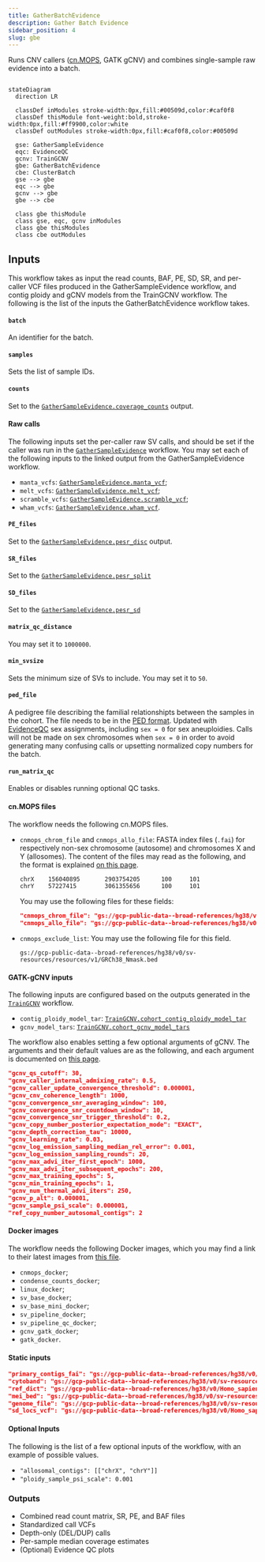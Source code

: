 ```yaml
---
title: GatherBatchEvidence
description: Gather Batch Evidence
sidebar_position: 4
slug: gbe
---
```


Runs CNV callers ([cn.MOPS](https://academic.oup.com/nar/article/40/9/e69/1136601), GATK gCNV) 
and combines single-sample raw evidence into a batch.


```mermaid

stateDiagram
  direction LR
  
  classDef inModules stroke-width:0px,fill:#00509d,color:#caf0f8
  classDef thisModule font-weight:bold,stroke-width:0px,fill:#ff9900,color:white
  classDef outModules stroke-width:0px,fill:#caf0f8,color:#00509d

  gse: GatherSampleEvidence
  eqc: EvidenceQC
  gcnv: TrainGCNV
  gbe: GatherBatchEvidence
  cbe: ClusterBatch
  gse --> gbe
  eqc --> gbe
  gcnv --> gbe
  gbe --> cbe
  
  class gbe thisModule
  class gse, eqc, gcnv inModules
  class gbe thisModules
  class cbe outModules
```

## Inputs
This workflow takes as input the read counts, BAF, PE, SD, SR, and per-caller VCF files 
produced in the GatherSampleEvidence workflow, and contig ploidy and gCNV models from 
the TrainGCNV workflow.
The following is the list of the inputs the GatherBatchEvidence workflow takes.


#### `batch`
An identifier for the batch.


#### `samples`
Sets the list of sample IDs. 


#### `counts`
Set to the [`GatherSampleEvidence.coverage_counts`](./gse#coverage-counts) output.


#### Raw calls

The following inputs set the per-caller raw SV calls, and should be set 
if the caller was run in the [`GatherSampleEvidence`](./gse) workflow.
You may set each of the following inputs to the linked output from 
the GatherSampleEvidence workflow.


- `manta_vcfs`: [`GatherSampleEvidence.manta_vcf`](./gse#manta-vcf);
- `melt_vcfs`: [`GatherSampleEvidence.melt_vcf`](./gse#melt-vcf);
- `scramble_vcfs`: [`GatherSampleEvidence.scramble_vcf`](./gse#scramble-vcf);
- `wham_vcfs`: [`GatherSampleEvidence.wham_vcf`](./gse#wham-vcf).

#### `PE_files`
Set to the [`GatherSampleEvidence.pesr_disc`](./gse#pesr-disc) output.

#### `SR_files`
Set to the [`GatherSampleEvidence.pesr_split`](./gse#pesr-split)


#### `SD_files`
Set to the [`GatherSampleEvidence.pesr_sd`](./gse#pesr-sd)


#### `matrix_qc_distance`
You may set it to `1000000`.


#### `min_svsize`
Sets the minimum size of SVs to include. 
You may set it to `50`. 


#### `ped_file`
A pedigree file describing the familial relationshipts between the samples in the cohort.
The file needs to be in the 
[PED format](https://gatk.broadinstitute.org/hc/en-us/articles/360035531972-PED-Pedigree-format).
Updated with [EvidenceQC](./eqc) sex assignments, including 
`sex = 0` for sex aneuploidies. Calls will not be made on sex chromosomes 
when `sex = 0` in order to avoid generating many confusing calls 
or upsetting normalized copy numbers for the batch.


#### `run_matrix_qc`
Enables or disables running optional QC tasks. 


#### cn.MOPS files
The workflow needs the following cn.MOPS files.

- `cnmops_chrom_file` and `cnmops_allo_file`: FASTA index files (`.fai`) for respectively non-sex chromosome (autosome) and chromosomes X and Y (allosomes). 
  The content of the files may read as the following, 
  and the format is explained [on this page](https://www.htslib.org/doc/faidx.html).

  ```bash
  chrX    156040895       2903754205      100     101
  chrY    57227415        3061355656      100     101
  ```

  You may use the following files for these fields:

  ```json
  "cnmops_chrom_file": "gs://gcp-public-data--broad-references/hg38/v0/sv-resources/resources/v1/autosome.fai"
  "cnmops_allo_file": "gs://gcp-public-data--broad-references/hg38/v0/sv-resources/resources/v1/allosome.fai"
  ```
  
- `cnmops_exclude_list`: You may use the following file for this field.
  ```
  gs://gcp-public-data--broad-references/hg38/v0/sv-resources/resources/v1/GRCh38_Nmask.bed
  ```

#### GATK-gCNV inputs

The following inputs are configured based on the outputs generated in the [`TrainGCNV`](./gcnv) workflow.

- `contig_ploidy_model_tar`: [`TrainGCNV.cohort_contig_ploidy_model_tar`](./gcnv#contig-ploidy-model-tarball)
- `gcnv_model_tars`: [`TrainGCNV.cohort_gcnv_model_tars`](./gcnv#model-tarballs)


The workflow also enables setting a few optional arguments of gCNV.
The arguments and their default values are as the following,
and each argument is documented on 
[this page](https://gatk.broadinstitute.org/hc/en-us/articles/360037593411-PostprocessGermlineCNVCalls).

```json
"gcnv_qs_cutoff": 30,
"gcnv_caller_internal_admixing_rate": 0.5,
"gcnv_caller_update_convergence_threshold": 0.000001,
"gcnv_cnv_coherence_length": 1000,
"gcnv_convergence_snr_averaging_window": 100,
"gcnv_convergence_snr_countdown_window": 10,
"gcnv_convergence_snr_trigger_threshold": 0.2,
"gcnv_copy_number_posterior_expectation_mode": "EXACT",
"gcnv_depth_correction_tau": 10000,
"gcnv_learning_rate": 0.03,
"gcnv_log_emission_sampling_median_rel_error": 0.001,
"gcnv_log_emission_sampling_rounds": 20,
"gcnv_max_advi_iter_first_epoch": 1000,
"gcnv_max_advi_iter_subsequent_epochs": 200,
"gcnv_max_training_epochs": 5,
"gcnv_min_training_epochs": 1,
"gcnv_num_thermal_advi_iters": 250,
"gcnv_p_alt": 0.000001,
"gcnv_sample_psi_scale": 0.000001,
"ref_copy_number_autosomal_contigs": 2
```


#### Docker images

The workflow needs the following Docker images, which you may find a link to their 
latest images from [this file](https://github.com/broadinstitute/gatk-sv/blob/main/inputs/values/dockers.json).

  - `cnmops_docker`;
  - `condense_counts_docker`;
  - `linux_docker`;
  - `sv_base_docker`;
  - `sv_base_mini_docker`;
  - `sv_pipeline_docker`;
  - `sv_pipeline_qc_docker`;
  - `gcnv_gatk_docker`;
  - `gatk_docker`.

#### Static inputs

```json
"primary_contigs_fai": "gs://gcp-public-data--broad-references/hg38/v0/sv-resources/resources/v1/contig.fai",
"cytoband": "gs://gcp-public-data--broad-references/hg38/v0/sv-resources/resources/v1/cytobands_hg38.bed.gz",
"ref_dict": "gs://gcp-public-data--broad-references/hg38/v0/Homo_sapiens_assembly38.dict",
"mei_bed": "gs://gcp-public-data--broad-references/hg38/v0/sv-resources/resources/v1/mei_hg38.bed.gz",
"genome_file": "gs://gcp-public-data--broad-references/hg38/v0/sv-resources/resources/v1/hg38.genome",
"sd_locs_vcf": "gs://gcp-public-data--broad-references/hg38/v0/Homo_sapiens_assembly38.dbsnp138.vcf"
```

#### Optional Inputs
The following is the list of a few optional inputs of the 
workflow, with an example of possible values. 

- `"allosomal_contigs": [["chrX", "chrY"]]`
- `"ploidy_sample_psi_scale": 0.001`





### Outputs

- Combined read count matrix, SR, PE, and BAF files
- Standardized call VCFs
- Depth-only (DEL/DUP) calls
- Per-sample median coverage estimates
- (Optional) Evidence QC plots
